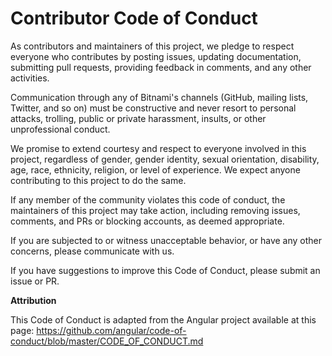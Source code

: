 # Contributor Code of Conduct

As contributors and maintainers of this project, we pledge to respect everyone who contributes by posting issues, updating documentation, submitting pull requests, providing feedback in comments, and any other activities.

Communication through any of Bitnami's channels (GitHub, mailing lists, Twitter, and so on) must be constructive and never resort to personal attacks, trolling, public or private harassment, insults, or other unprofessional conduct.

We promise to extend courtesy and respect to everyone involved in this project, regardless of gender, gender identity, sexual orientation, disability, age, race, ethnicity, religion, or level of experience. We expect anyone contributing to this project to do the same.

If any member of the community violates this code of conduct, the maintainers of this project may take action, including removing issues, comments, and PRs or blocking accounts, as deemed appropriate.

If you are subjected to or witness unacceptable behavior, or have any other concerns, please communicate with us.

If you have suggestions to improve this Code of Conduct, please submit an issue or PR.

**Attribution**

This Code of Conduct is adapted from the Angular project available at this page: https://github.com/angular/code-of-conduct/blob/master/CODE_OF_CONDUCT.md